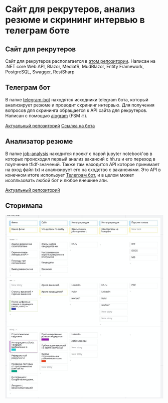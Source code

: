 # Сайт для рекрутеров, анализ резюме и скрининг интервью в телеграм боте

## Сайт для рекрутеров
Сайт для рекрутеров располагается в [этом репозитории](https://github.com/awakentrue/EmployeeRecruiting/tree/master).
Написан на .NET core Web API, Blazor, MediatR, MudBlazor, Entity Framework, PostgreSQL, Swagger, RestSharp

## Телеграм бот

В папке [telegram-bot](telegram-bot) находятся исходники telegram бота, который анализирует резюме и проводит скрининг интервью.
Для получения вопросов для скрининга обращается к API сайта для рекрутеров. Написан с помощью [aiogram](https://github.com/aiogram/aiogram) (FSM :fire:).

[Актуальный репозиторий](https://github.com/EZhivaikin/resume-analyzer-telegram-bot)
[Ссылка на бота](https://t.me/gazprom_hr_bot)

## Анализатор резюме
В папке [job-analysis](job-analysis) находится проект с парой jupyter notebook'ов в которых происходил первый анализ вакансий с hh.ru и его переход в поулчение tfidf-значений.
Также там находится API которое принимает на вход файл txt и анализирует его на сходство с вакансиями. Это API в конечном итоге использует [Телеграм бот](telegram-bot), и в целом может исопльзовать любой бот и любое внешнее апи.

[Актуальный репозиторий](https://github.com/EZhivaikin/resume-analyzer-api)

## Сторимапа

![Сторимапа](lod-storymap.jpeg)
